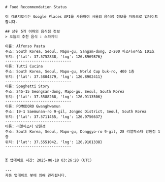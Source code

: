 
    # Food Recommendation Status

    이 리포지토리는 Google Places API를 사용하여 서울의 음식점 정보를 자동으로 업데이트합니다.

    ## 상위 5개 이하의 음식점 정보
    > 오늘의 추천 음식 : 스파게티

	이름: Alfonso Pasta
	주소: South Korea, Seoul, Mapo-gu, Sangam-dong, 2-200 파스타공작소 101호
	위치: {'lat': 37.5752838, 'lng': 126.8969876}
	------------------------------
	이름: Tutti Cucina
	주소: South Korea, Seoul, Mapo-gu, World Cup buk-ro, 400 1층
	위치: {'lat': 37.5804379, 'lng': 126.8902411}
	------------------------------
	이름: Spaghetti Story
	주소: 245-15 Seongsan-dong, Mapo-gu, Seoul, South Korea
	위치: {'lat': 37.5588268, 'lng': 126.9113506}
	------------------------------
	이름: POMODORO Gwanghwamun
	주소: 19-1 Saemunan-ro 9-gil, Jongno District, Seoul, South Korea
	위치: {'lat': 37.5711455, 'lng': 126.9756637}
	------------------------------
	이름: 리얼파스타 망원점
	주소: South Korea, Seoul, Mapo-gu, Donggyo-ro 9-gil, 28 리얼파스타 망원점 1층
	위치: {'lat': 37.5551042, 'lng': 126.9101338}
	------------------------------


    ⏳ 업데이트 시간: 2025-08-18 03:26:20 (UTC)

    ---
    자동 업데이트 봇에 의해 관리됩니다.
    
